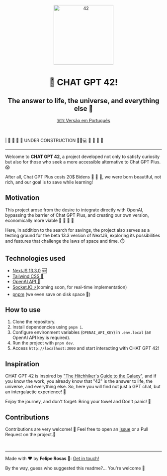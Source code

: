 <div align="center">
<p>
  <img width="192" height="192" alt="42" src="https://res.cloudinary.com/eufelipe/image/upload/v1681657961/chat-gpt-42/android-chrome-192x192_ikxsas.png">
</p>
<h1>
👋 <strong>CHAT GPT 42</strong>!
</h1>
<h2>The answer to life, the universe, and everything else 👊</h2>

 [🇧🇷 Versão em Português](/README.pt-br.md)
 
</div>

<p>&nbsp;</p>
 

| 🚧 🚧 🚧 🚧 UNDER CONSTRUCTION 👨‍💻💻  🚧 🚧 🚧 🚧
 
--- 

Welcome to **CHAT GPT 42**, a project developed not only to satisfy curiosity but also for those who seek a more accessible alternative to Chat GPT Plus. 😱

After all, Chat GPT Plus costs 20$ Bidens 🤡 🤡 🤡, we were born beautiful, not rich, and our goal is to save while learning!



## Motivation

This project arose from the desire to integrate directly with OpenAI, bypassing the barrier of Chat GPT Plus, and creating our own version, economically more viable 💸 💸 💸 🚀

Here, in addition to the search for savings, the project also serves as a testing ground for the beta 13.3 version of NextJS, exploring its possibilities and features that challenge the laws of space and time. ⏱️

## Technologies used

- [NextJS 13.3.0](https://beta.nextjs.org/) 🆕 
- [Tailwind CSS 🌈](https://tailwindcss.com/)
- [OpenAI API 🧠](https://openai.com/)
- [Socket.IO ⚡️](https://socket.io/)(coming soon, for real-time implementation)
- [pnpm](https://pnpm.io/pt/) (we even save on disk space 🥲)

## How to use

1. Clone the repository.
2. Install dependencies using `pnpm i`.
3. Configure environment variables (`OPENAI_API_KEY`) in `.env.local` (an OpenAI API key is required).
4. Run the project with `pnpm dev`.
5. Access `http://localhost:3000` and start interacting with CHAT GPT 42!

## Inspiration

CHAT GPT 42 is inspired by ["The Hitchhiker's Guide to the Galaxy"](https://pt.wikipedia.org/wiki/The_Hitchhiker%27s_Guide_to_the_Galaxy), and if you know the work, you already know that "42" is the answer to life, the universe, and everything else. So, here you will find not just a GPT chat, but an intergalactic experience! 🎉

Enjoy the journey, and don't forget: Bring your towel and Don't panic! 🚀


## Contributions
Contributions are very welcome! 🎉 Feel free to open an [Issue](https://github.com/eufelipe/chat-gpt-42-nextjs/issues) or a Pull Request on the project.🚀

<p>&nbsp;</p>


---

Made with ♥ by **Felipe Rosas** 👋: [Get in touch!](https://www.linkedin.com/in/eufelipe/)

By the way, guess who suggested this readme?... You're welcome 🥰
